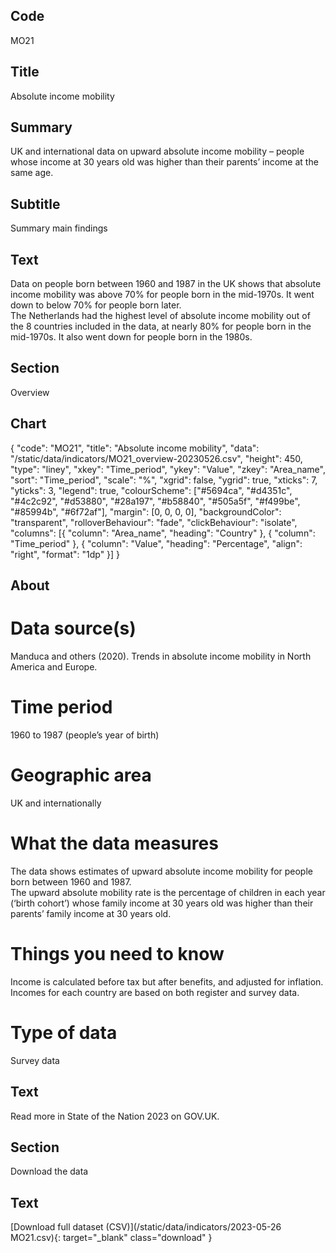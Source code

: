 ## Code
MO21

## Title
Absolute income mobility

## Summary
UK and international data on upward absolute income mobility – people whose income at 30 years old was higher than their parents’ income at the same age.

## Subtitle
Summary main findings

## Text
Data on people born between 1960 and 1987 in the UK shows that absolute income mobility was above 70% for people born in the mid-1970s. It went down to below 70% for people born later.
<br>
The Netherlands had the highest level of absolute income mobility out of the 8 countries included in the data, at nearly 80% for people born in the mid-1970s. It also went down for people born in the 1980s.

## Section
Overview

## Chart
{ "code": "MO21", "title": "Absolute income mobility", "data": "/static/data/indicators/MO21_overview-20230526.csv", "height": 450, "type": "liney", "xkey": "Time_period", "ykey": "Value", "zkey": "Area_name", "sort": "Time_period", "scale": "%", "xgrid": false, "ygrid": true, "xticks": 7, "yticks": 3, "legend": true, "colourScheme": ["#5694ca", "#d4351c", "#4c2c92", "#d53880", "#28a197", "#b58840", "#505a5f", "#f499be", "#85994b", "#6f72af"], "margin": [0, 0, 0, 0], "backgroundColor": "transparent", "rolloverBehaviour": "fade", "clickBehaviour": "isolate", "columns": [{ "column": "Area_name", "heading": "Country" }, { "column": "Time_period" }, { "column": "Value", "heading": "Percentage", "align": "right", "format": "1dp" }] }

## About
# Data source(s)
Manduca and others (2020). Trends in absolute income mobility in North America and Europe.

# Time period
1960 to 1987 (people’s year of birth)

# Geographic area
UK and internationally

# What the data measures
The data shows estimates of upward absolute income mobility for people born between 1960 and 1987.
<br>
The upward absolute mobility rate is the percentage of children in each year (‘birth cohort’) whose family income at 30 years old was higher than their parents’ family income at 30 years old.

# Things you need to know
Income is calculated before tax but after benefits, and adjusted for inflation. Incomes for each country are based on both register and survey data.

# Type of data
Survey data

## Text
Read more in State of the Nation 2023 on GOV.UK.

## Section
Download the data

## Text
[Download full dataset (CSV)](/static/data/indicators/2023-05-26 MO21.csv){: target="_blank" class="download" }
